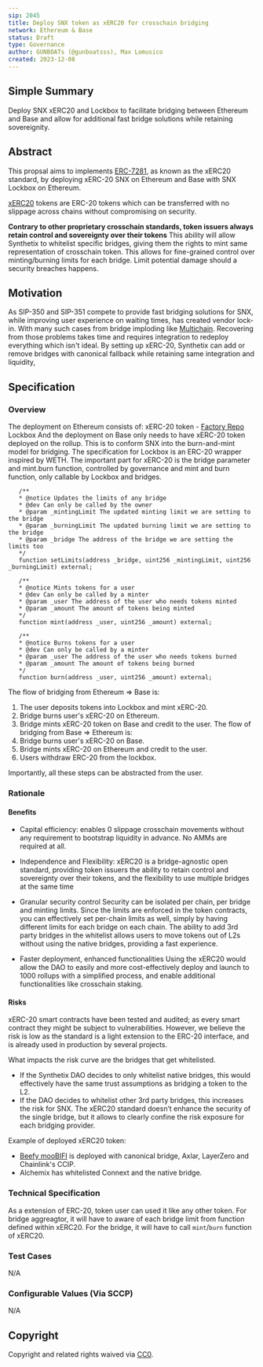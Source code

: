 ```yaml
---
sip: 2045
title: Deploy SNX token as xERC20 for crosschain bridging
network: Ethereum & Base
status: Draft
type: Governance
author: GUNBOATs (@gunboatsss), Max Lomusico
created: 2023-12-08
---
```


<!--You can leave these HTML comments in your merged SIP and delete the visible duplicate text guides, they will not appear and may be helpful to refer to if you edit it again. This is the suggested template for new SIPs. Note that an SIP number will be assigned by an editor. When opening a pull request to submit your SIP, please use an abbreviated title in the filename, `sip-draft_title_abbrev.md`. The title should be 44 characters or less.-->

## Simple Summary

<!--"If you can't explain it simply, you don't understand it well enough." Simply describe the outcome the proposed changes intends to achieve. This should be non-technical and accessible to a casual community member.-->

Deploy SNX xERC20 and Lockbox to facilitate bridging between Ethereum and Base and allow for additional fast bridge solutions while retaining sovereignity.

## Abstract

<!--A short (~200 word) description of the proposed change, the abstract should clearly describe the proposed change. This is what *will* be done if the SIP is implemented, not *why* it should be done or *how* it will be done. If the SIP proposes deploying a new contract, write, "we propose to deploy a new contract that will do x".-->

This propsal aims to implements [ERC-7281](https://ethereum-magicians.org/t/erc-7281-sovereign-bridged-tokens/14979), as known as the xERC20 standard, by deploying xERC-20 SNX on Ethereum and Base with SNX Lockbox on Ethereum.

[xERC20](https://www.xerc20.com/) tokens are ERC-20 tokens which can be transferred with no slippage across chains without compromising on security.

**Contrary to other proprietary crosschain standards, token issuers always retain control and sovereignty over their tokens**
This ability will allow Synthetix to whitelist specific bridges, giving them the rights to mint same representation of crosschain token. This allows for fine-grained control over minting/burning limits for each bridge. Limit potential damage should a security breaches happens.

## Motivation

<!--This is the problem statement. This is the *why* of the SIP. It should clearly explain *why* the current state of the protocol is inadequate.  It is critical that you explain *why* the change is needed, if the SIP proposes changing how something is calculated, you must address *why* the current calculation is inaccurate or wrong. This is not the place to describe how the SIP will address the issue!-->

As SIP-350 and SIP-351 compete to provide fast bridging solutions for SNX, while improving user experience on waiting times, has created vendor lock-in. With many such cases from bridge imploding like [Multichain](https://cointelegraph.com/news/multichain-victims-search-for-answers-in-billion-dollar-exploit-as-new-evidence-emerges). Recovering from those problems takes time and requires integration to redeploy everything which isn't ideal. By setting up xERC-20, Synthetix can add or remove bridges with canonical fallback while retaining same integration and liquidity,

## Specification

<!--The specification should describe the syntax and semantics of any new feature, there are five sections
1. Overview
2. Rationale
3. Technical Specification
4. Test Cases
5. Configurable Values
-->

### Overview

<!--This is a high level overview of *how* the SIP will solve the problem. The overview should clearly describe how the new feature will be implemented.-->

The deployment on Ethereum consists of:
xERC-20 token - [Factory Repo](https://github.com/defi-wonderland/xERC20)
Lockbox
And the deployment on Base only needs to have xERC-20 token deployed on the rollup.
This is to conform SNX into the burn-and-mint model for bridging.
The specification for Lockbox is an ERC-20 wrapper inspired by WETH.
The important part for xERC-20 is the bridge parameter and mint.burn function, controlled by governance and mint and burn function, only callable by Lockbox and bridges.
```solidity
   /**
   * @notice Updates the limits of any bridge
   * @dev Can only be called by the owner
   * @param _mintingLimit The updated minting limit we are setting to the bridge
   * @param _burningLimit The updated burning limit we are setting to the bridge
   * @param _bridge The address of the bridge we are setting the limits too
   */
   function setLimits(address _bridge, uint256 _mintingLimit, uint256 _burningLimit) external;

   /**
   * @notice Mints tokens for a user
   * @dev Can only be called by a minter
   * @param _user The address of the user who needs tokens minted
   * @param _amount The amount of tokens being minted
   */
   function mint(address _user, uint256 _amount) external;

   /**
   * @notice Burns tokens for a user
   * @dev Can only be called by a minter
   * @param _user The address of the user who needs tokens burned
   * @param _amount The amount of tokens being burned
   */
   function burn(address _user, uint256 _amount) external;
```
The flow of bridging from Ethereum => Base is:
1. The user deposits tokens into Lockbox and mint xERC-20.
2. Bridge burns user's xERC-20 on Ethereum.
3. Bridge mints xERC-20 token on Base and credit to the user.
The flow of bridging from Base => Ethereum is:
1. Bridge burns user's xERC-20 on Base.
2. Bridge mints xERC-20 on Ethereum and credit to the user.
3. Users withdraw ERC-20 from the lockbox.

Importantly, all these steps can be abstracted from the user.

### Rationale

<!--This is where you explain the reasoning behind how you propose to solve the problem. Why did you propose to implement the change in this way, what were the considerations and trade-offs. The rationale fleshes out what motivated the design and why particular design decisions were made. It should describe alternate designs that were considered and related work. The rationale may also provide evidence of consensus within the community, and should discuss important objections or concerns raised during discussion.-->

#### Benefits

- Capital efficiency:
enables 0 slippage crosschain movements without any requirement to bootstrap liquidity in advance. No AMMs are required at all.

- Independence and Flexibility:
xERC20 is a bridge-agnostic open standard, providing token issuers the ability to retain control and sovereignty over their tokens, and the flexibility to use multiple bridges at the same time


- Granular security control
Security can be isolated per chain, per bridge and minting limits. Since the limits are enforced in the token contracts, you can effectively set per-chain limits as well, simply by having different limits for each bridge on each chain. 
The ability to add 3rd party bridges in the whitelist allows users to move tokens out of L2s without using the native bridges, providing a fast experience.

- Faster deployment, enhanced functionalities
Using the xERC20 would allow the DAO to easily and more cost-effectively deploy and launch to 1000 rollups with a simplified process, and enable additional functionalities like crosschain staking.

#### Risks

xERC-20 smart contracts have been tested and audited; as every smart contract they might be subject to vulnerabilities. However, we believe the risk is low as the standard is a light extension to the ERC-20 interface, and is already used in production by several projects.

What impacts the risk curve are the bridges that get whitelisted.
- If the Synthetix DAO decides to only whitelist native bridges, this would effectively have the same trust assumptions as bridging a token to the L2.
- If the DAO decides to whitelist other 3rd party bridges, this increases the risk for SNX. The xERC20 standard doesn’t enhance the security of the single bridge, but it allows to clearly confine the risk exposure for each bridging provider.

Example of deployed xERC20 token:
- [Beefy mooBIFI](https://docs.beefy.finance/ecosystem/bifi-token/token-bridge) is deployed with canonical bridge, Axlar, LayerZero and Chainlink's CCIP.
- Alchemix has whitelisted Connext and the native bridge.

### Technical Specification

<!--The technical specification should outline the public API of the changes proposed. That is, changes to any of the interfaces Synthetix currently exposes or the creations of new ones.-->

As a extension of ERC-20, token user can used it like any other token.
For bridge aggreagtor, it will have to aware of each bridge limit from function defined within xERC20.
For the bridge, it will have to call `mint`/`burn` function of xERC20.

### Test Cases

<!--Test cases for an implementation are mandatory for SIPs but can be included with the implementation..-->

N/A

### Configurable Values (Via SCCP)

<!--Please list all values configurable via SCCP under this implementation.-->

N/A

## Copyright

Copyright and related rights waived via [CC0](https://creativecommons.org/publicdomain/zero/1.0/).
